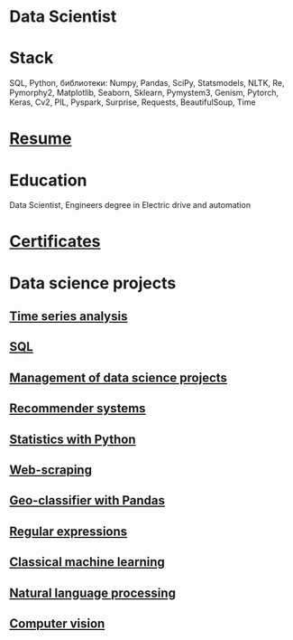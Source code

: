 
# Data Scientist
# Stack
SQL, Python, библиотеки: Numpy, Pandas, SciPy, Statsmodels, NLTK, Re, Pymorphy2, Matplotlib, Seaborn, Sklearn, Pymystem3, Genism, Pytorch, Keras, Cv2, PIL, Pyspark, Surprise, Requests, BeautifulSoup, Time

# [Resume](https://github.com/StarostinaLV/StarostinaLV.github.io/blob/main/%D0%A0%D0%B5%D0%B7%D1%8E%D0%BC%D0%B5_%D0%A1%D1%82%D0%B0%D1%80%D0%BE%D1%81%D1%82%D0%B8%D0%BD%D0%B0%20%D0%9B.%D0%92_DS.pdf)

# Education
Data Scientist,
Engineers degree in Electric drive and automation

# [Certificates](https://github.com/StarostinaLV/StarostinaLV.github.io/tree/main/Certificates)

# Data science projects

## [Time series analysis](https://github.com/StarostinaLV/Time-series/tree/main)
## [SQL](https://github.com/StarostinaLV/SQL)
## [Management of data science projects](https://github.com/StarostinaLV/Management-of-DS-projects)
## [Recommender systems](https://github.com/StarostinaLV/Recommender-systems)
## [Statistics with Python](https://github.com/StarostinaLV/Statistics-with-Python)
## [Web-scraping](https://github.com/StarostinaLV/Web-scraping/tree/main)
## [Geo-classifier with Pandas](https://github.com/StarostinaLV/Geo-classifier-with-Pandas)
## [Regular expressions](https://github.com/StarostinaLV/Regular-expressions)
## [Classical machine learning](https://github.com/StarostinaLV/Classical-machine-learning/tree/main)
## [Natural language processing](https://github.com/StarostinaLV/Natural-language-processing/tree/main)
## [Computer vision](https://github.com/StarostinaLV/Computer-vision/tree/main)
